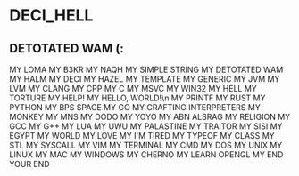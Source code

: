 # DECI_HELL
## DETOTATED WAM (:
MY LOMA MY B3KR MY NAQH MY SIMPLE STRING MY DETOTATED WAM MY HALM MY DECI MY HAZEL MY TEMPLATE MY GENERIC MY JVM MY LVM MY CLANG MY CPP MY C MY MSVC MY WIN32 MY HELL MY TORTURE MY HELP! MY HELLO, WORLD!\n MY PRINTF MY RUST MY PYTHON MY BPS SPACE MY GO MY CRAFTING INTERPRETERS MY MONKEY MY MNS MY DODO MY YOYO MY ABN ALSRAG MY RELIGION MY GCC MY G++ MY LUA MY UWU MY PALASTINE MY TRAITOR MY SISI MY EGYPT MY WORLD MY LOVE MY I'M TIRED MY TYPEOF MY CLASS MY STL MY SYSCALL MY VIM MY TERMINAL MY CMD MY DOS MY UNIX MY LINUX MY MAC MY WINDOWS MY CHERNO MY LEARN OPENGL MY END YOUR END
